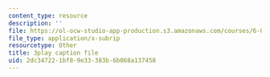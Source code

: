 ```yaml
---
content_type: resource
description: ''
file: https://ol-ocw-studio-app-production.s3.amazonaws.com/courses/6-004-computation-structures-spring-2017/2dc347221bf89e33383b6b068a137458_J5Mg_tqT18g.srt
file_type: application/x-subrip
resourcetype: Other
title: 3play caption file
uid: 2dc34722-1bf8-9e33-383b-6b068a137458
---
```

